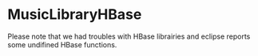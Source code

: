 # MusicLibraryHBase

Please note that we had troubles with HBase librairies and eclipse reports some undifined HBase functions.
